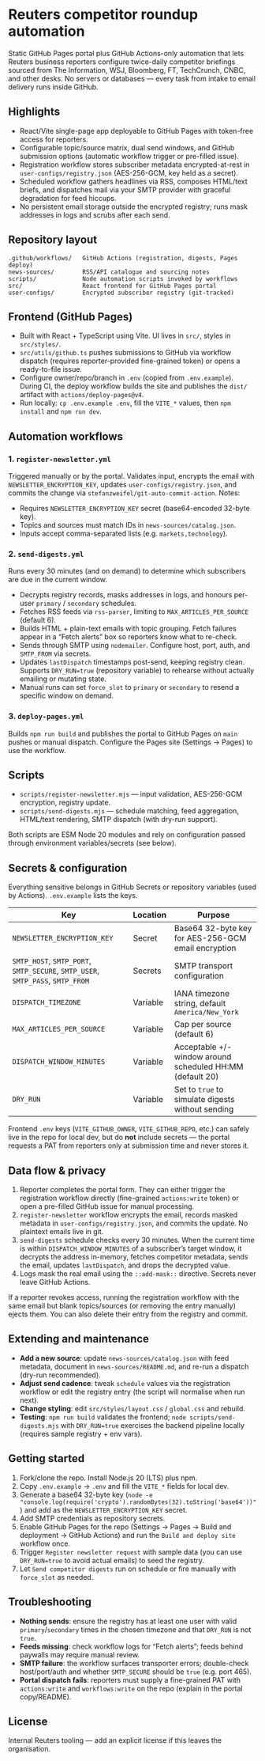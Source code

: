 # Reuters competitor roundup automation

Static GitHub Pages portal plus GitHub Actions-only automation that lets Reuters business reporters configure twice-daily competitor briefings sourced from The Information, WSJ, Bloomberg, FT, TechCrunch, CNBC, and other desks. No servers or databases — every task from intake to email delivery runs inside GitHub.

## Highlights
- React/Vite single-page app deployable to GitHub Pages with token-free access for reporters.
- Configurable topic/source matrix, dual send windows, and GitHub submission options (automatic workflow trigger or pre-filled issue).
- Registration workflow stores subscriber metadata encrypted-at-rest in `user-configs/registry.json` (AES-256-GCM, key held as a secret).
- Scheduled workflow gathers headlines via RSS, composes HTML/text briefs, and dispatches mail via your SMTP provider with graceful degradation for feed hiccups.
- No persistent email storage outside the encrypted registry; runs mask addresses in logs and scrubs after each send.

## Repository layout
```
.github/workflows/   GitHub Actions (registration, digests, Pages deploy)
news-sources/        RSS/API catalogue and sourcing notes
scripts/             Node automation scripts invoked by workflows
src/                 React frontend for GitHub Pages portal
user-configs/        Encrypted subscriber registry (git-tracked)
```

## Frontend (GitHub Pages)
- Built with React + TypeScript using Vite. UI lives in `src/`, styles in `src/styles/`.
- `src/utils/github.ts` pushes submissions to GitHub via workflow dispatch (requires reporter-provided fine-grained token) or opens a ready-to-file issue.
- Configure owner/repo/branch in `.env` (copied from `.env.example`). During CI, the deploy workflow builds the site and publishes the `dist/` artifact with `actions/deploy-pages@v4`.
- Run locally: `cp .env.example .env`, fill the `VITE_*` values, then `npm install` and `npm run dev`.

## Automation workflows
### 1. `register-newsletter.yml`
Triggered manually or by the portal. Validates input, encrypts the email with `NEWSLETTER_ENCRYPTION_KEY`, updates `user-configs/registry.json`, and commits the change via `stefanzweifel/git-auto-commit-action`. Notes:
- Requires `NEWSLETTER_ENCRYPTION_KEY` secret (base64-encoded 32-byte key).
- Topics and sources must match IDs in `news-sources/catalog.json`.
- Inputs accept comma-separated lists (e.g. `markets,technology`).

### 2. `send-digests.yml`
Runs every 30 minutes (and on demand) to determine which subscribers are due in the current window.
- Decrypts registry records, masks addresses in logs, and honours per-user `primary` / `secondary` schedules.
- Fetches RSS feeds via `rss-parser`, limiting to `MAX_ARTICLES_PER_SOURCE` (default 6).
- Builds HTML + plain-text emails with topic grouping. Fetch failures appear in a “Fetch alerts” box so reporters know what to re-check.
- Sends through SMTP using `nodemailer`. Configure host, port, auth, and `SMTP_FROM` via secrets.
- Updates `lastDispatch` timestamps post-send, keeping registry clean. Supports `DRY_RUN=true` (repository variable) to rehearse without actually emailing or mutating state.
- Manual runs can set `force_slot` to `primary` or `secondary` to resend a specific window on demand.

### 3. `deploy-pages.yml`
Builds `npm run build` and publishes the portal to GitHub Pages on `main` pushes or manual dispatch. Configure the Pages site (Settings → Pages) to use the workflow.

## Scripts
- `scripts/register-newsletter.mjs` — input validation, AES-256-GCM encryption, registry update.
- `scripts/send-digests.mjs` — schedule matching, feed aggregation, HTML/text rendering, SMTP dispatch (with dry-run support).

Both scripts are ESM Node 20 modules and rely on configuration passed through environment variables/secrets (see below).

## Secrets & configuration
Everything sensitive belongs in GitHub Secrets or repository variables (used by Actions). `.env.example` lists the keys.

| Key | Location | Purpose |
| --- | --- | --- |
| `NEWSLETTER_ENCRYPTION_KEY` | Secret | Base64 32-byte key for AES-256-GCM email encryption |
| `SMTP_HOST`, `SMTP_PORT`, `SMTP_SECURE`, `SMTP_USER`, `SMTP_PASS`, `SMTP_FROM` | Secrets | SMTP transport configuration |
| `DISPATCH_TIMEZONE` | Variable | IANA timezone string, default `America/New_York` |
| `MAX_ARTICLES_PER_SOURCE` | Variable | Cap per source (default 6) |
| `DISPATCH_WINDOW_MINUTES` | Variable | Acceptable +/- window around scheduled HH:MM (default 20) |
| `DRY_RUN` | Variable | Set to `true` to simulate digests without sending |

Frontend `.env` keys (`VITE_GITHUB_OWNER`, `VITE_GITHUB_REPO`, etc.) can safely live in the repo for local dev, but do **not** include secrets — the portal requests a PAT from reporters only at submission time and never stores it.

## Data flow & privacy
1. Reporter completes the portal form. They can either trigger the registration workflow directly (fine-grained `actions:write` token) or open a pre-filled GitHub issue for manual processing.
2. `register-newsletter` workflow encrypts the email, records masked metadata in `user-configs/registry.json`, and commits the update. No plaintext emails live in git.
3. `send-digests` schedule checks every 30 minutes. When the current time is within `DISPATCH_WINDOW_MINUTES` of a subscriber’s target window, it decrypts the address in-memory, fetches competitor metadata, sends the email, updates `lastDispatch`, and drops the decrypted value.
4. Logs mask the real email using the `::add-mask::` directive. Secrets never leave GitHub Actions.

If a reporter revokes access, running the registration workflow with the same email but blank topics/sources (or removing the entry manually) ejects them. You can also delete their entry from the registry and commit.

## Extending and maintenance
- **Add a new source**: update `news-sources/catalog.json` with feed metadata, document in `news-sources/README.md`, and re-run a dispatch (dry-run recommended).
- **Adjust send cadence**: tweak `schedule` values via the registration workflow or edit the registry entry (the script will normalise when run next).
- **Change styling**: edit `src/styles/layout.css` / `global.css` and rebuild.
- **Testing**: `npm run build` validates the frontend; `node scripts/send-digests.mjs` with `DRY_RUN=true` exercises the backend pipeline locally (requires sample registry + env vars).

## Getting started
1. Fork/clone the repo. Install Node.js 20 (LTS) plus npm.
2. Copy `.env.example` → `.env` and fill the `VITE_*` fields for local dev.
3. Generate a base64 32-byte key (`node -e "console.log(require('crypto').randomBytes(32).toString('base64'))"`) and add as the `NEWSLETTER_ENCRYPTION_KEY` secret.
4. Add SMTP credentials as repository secrets.
5. Enable GitHub Pages for the repo (Settings → Pages → Build and deployment → GitHub Actions) and run the `Build and deploy site` workflow once.
6. Trigger `Register newsletter request` with sample data (you can use `DRY_RUN=true` to avoid actual emails) to seed the registry.
7. Let `Send competitor digests` run on schedule or fire manually with `force_slot` as needed.

## Troubleshooting
- **Nothing sends**: ensure the registry has at least one user with valid `primary`/`secondary` times in the chosen timezone and that `DRY_RUN` is not `true`.
- **Feeds missing**: check workflow logs for “Fetch alerts”; feeds behind paywalls may require manual review.
- **SMTP failure**: the workflow surfaces transporter errors; double-check host/port/auth and whether `SMTP_SECURE` should be `true` (e.g. port 465).
- **Portal dispatch fails**: reporters must supply a fine-grained PAT with `actions:write` and `workflows:write` on the repo (explain in the portal copy/README).

## License
Internal Reuters tooling — add an explicit license if this leaves the organisation.
